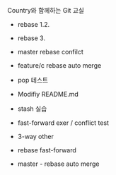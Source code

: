 Country와 함께하는 Git 교실
- rebase 1.2.
- rebase 3.

- master rebase confilct
- feature/c rebase auto merge

- pop 테스트
- Modifiy README.md
- stash 실습




- fast-forward exer / conflict test
- 3-way other

- rebase fast-forward

- master - rebase auto merge
